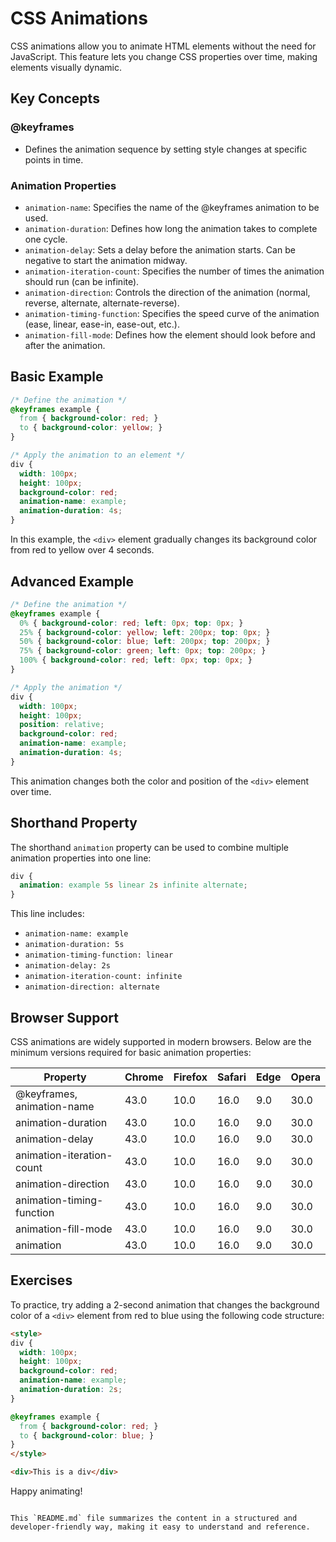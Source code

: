 # CSS Animations

CSS animations allow you to animate HTML elements without the need for JavaScript. This feature lets you change CSS properties over time, making elements visually dynamic.

## Key Concepts

### @keyframes
- Defines the animation sequence by setting style changes at specific points in time.

### Animation Properties
- `animation-name`: Specifies the name of the @keyframes animation to be used.
- `animation-duration`: Defines how long the animation takes to complete one cycle.
- `animation-delay`: Sets a delay before the animation starts. Can be negative to start the animation midway.
- `animation-iteration-count`: Specifies the number of times the animation should run (can be infinite).
- `animation-direction`: Controls the direction of the animation (normal, reverse, alternate, alternate-reverse).
- `animation-timing-function`: Specifies the speed curve of the animation (ease, linear, ease-in, ease-out, etc.).
- `animation-fill-mode`: Defines how the element should look before and after the animation.

## Basic Example

```css
/* Define the animation */
@keyframes example {
  from { background-color: red; }
  to { background-color: yellow; }
}

/* Apply the animation to an element */
div {
  width: 100px;
  height: 100px;
  background-color: red;
  animation-name: example;
  animation-duration: 4s;
}
```

In this example, the `<div>` element gradually changes its background color from red to yellow over 4 seconds.

## Advanced Example

```css
/* Define the animation */
@keyframes example {
  0% { background-color: red; left: 0px; top: 0px; }
  25% { background-color: yellow; left: 200px; top: 0px; }
  50% { background-color: blue; left: 200px; top: 200px; }
  75% { background-color: green; left: 0px; top: 200px; }
  100% { background-color: red; left: 0px; top: 0px; }
}

/* Apply the animation */
div {
  width: 100px;
  height: 100px;
  position: relative;
  background-color: red;
  animation-name: example;
  animation-duration: 4s;
}
```

This animation changes both the color and position of the `<div>` element over time.

## Shorthand Property

The shorthand `animation` property can be used to combine multiple animation properties into one line:

```css
div {
  animation: example 5s linear 2s infinite alternate;
}
```

This line includes:
- `animation-name: example`
- `animation-duration: 5s`
- `animation-timing-function: linear`
- `animation-delay: 2s`
- `animation-iteration-count: infinite`
- `animation-direction: alternate`

## Browser Support

CSS animations are widely supported in modern browsers. Below are the minimum versions required for basic animation properties:

| Property                   | Chrome | Firefox | Safari | Edge | Opera |
| -------------------------- | ------ | ------- | ------ | ---- | ----- |
| @keyframes, animation-name | 43.0   | 10.0    | 16.0   | 9.0  | 30.0  |
| animation-duration         | 43.0   | 10.0    | 16.0   | 9.0  | 30.0  |
| animation-delay            | 43.0   | 10.0    | 16.0   | 9.0  | 30.0  |
| animation-iteration-count  | 43.0   | 10.0    | 16.0   | 9.0  | 30.0  |
| animation-direction        | 43.0   | 10.0    | 16.0   | 9.0  | 30.0  |
| animation-timing-function  | 43.0   | 10.0    | 16.0   | 9.0  | 30.0  |
| animation-fill-mode        | 43.0   | 10.0    | 16.0   | 9.0  | 30.0  |
| animation                  | 43.0   | 10.0    | 16.0   | 9.0  | 30.0  |

## Exercises

To practice, try adding a 2-second animation that changes the background color of a `<div>` element from red to blue using the following code structure:

```html
<style>
div {
  width: 100px;
  height: 100px;
  background-color: red;
  animation-name: example;
  animation-duration: 2s;
}

@keyframes example {
  from { background-color: red; }
  to { background-color: blue; }
}
</style>

<div>This is a div</div>
```

Happy animating!
```

This `README.md` file summarizes the content in a structured and developer-friendly way, making it easy to understand and reference.
